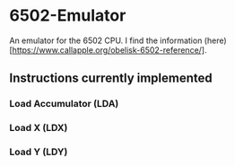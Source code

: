 # 6502-Emulator
An emulator for the 6502 CPU. I find the information (here)[https://www.callapple.org/obelisk-6502-reference/].

## Instructions currently implemented
### Load Accumulator (LDA)
### Load X (LDX)
### Load Y (LDY)
